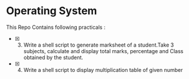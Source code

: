 # Operating System

This Repo Contains following practicals :

- [x] 3. Write a shell script to generate marksheet of a student.Take 3 subjects, calculate and display total marks, percentage and Class obtained by the student.
- [x] 4. Write a shell script to display multiplication table of given number
